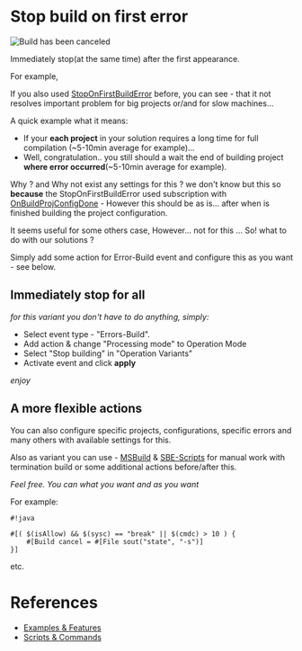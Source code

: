 # Stop build on first error

![Build has been canceled](https://bitbucket.org/3F/vssolutionbuildevent/wiki/Resources/examples/stop_build.png)

Immediately stop(at the same time) after the first appearance.

For example,

If you also used [StopOnFirstBuildError](http://visualstudiogallery.msdn.microsoft.com/91aaa139-5d3c-43a7-b39f-369196a84fa5) before, you can see -  that it not resolves important problem for big projects or/and for slow machines...

A quick example what it means:

* If your **each project** in your solution requires a long time for full compilation (~5-10min average for example)...
* Well, congratulation.. you still should a wait the end of building project **where error occurred**(~5-10min average for example).

Why ? and Why not exist any settings for this ? we don't know but this so **because** the StopOnFirstBuildError used subscription with [OnBuildProjConfigDone](https://msdn.microsoft.com/en-us/library/envdte._dispbuildevents.onbuildprojconfigdone%28v=vs.120%29.aspx) - However this should be as is... after when is finished building the project configuration. 

It seems useful for some others case, However... not for this ...
So! what to do with our solutions ? 

Simply add some action for Error-Build event and configure this as you want - see below.

## Immediately stop for all

*for this variant you don't have to do anything, simply:*

* Select event type - "Errors-Build". 
* Add action & change "Processing mode" to Operation Mode
* Select "Stop building" in "Operation Variants"
* Activate event and click **apply**


*enjoy*

## A more flexible actions

You can also configure specific projects, configurations, specific errors and many others with available settings for this.

Also as variant you can use - [MSBuild](../Scripts_&_Commands/MSBuild) & [SBE-Scripts](../Scripts_&_Commands/SBE-Scripts) for manual work with termination build or some additional actions before/after this.

*Feel free. You can what you want and as you want*

For example:

```
#!java

#[( $(isAllow) && $(sysc) == "break" || $(cmdc) > 10 ) {
    #[Build cancel = #[File sout("state", "-s")]
}]
```
etc.


# References

* [Examples & Features](../Examples)
* [Scripts & Commands](../scripts)